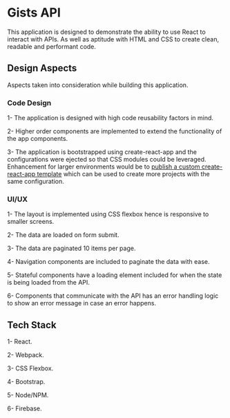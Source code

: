 # Gists API

This application is designed to demonstrate the ability to use React to interact with APIs. As well as aptitude with HTML and CSS to create clean, readable and performant code.

## Design Aspects

Aspects taken into consideration while building this application.

### Code Design

1- The application is designed with high code reusability factors in mind.

2- Higher order components are implemented to extend the functionality of the app components.

3- The application is bootstrapped using create-react-app and the configurations were ejected so that CSS modules could be leveraged. Enhancement for larger environments would be to [publish a custom create-react-app template](https://auth0.com/blog/how-to-configure-create-react-app/) which can be used to create more projects with the same configuration.

### UI/UX

1- The layout is implemented using CSS flexbox hence is responsive to smaller screens.

2- The data are loaded on form submit.

3- The data are paginated 10 items per page.

4- Navigation components are included to paginate the data with ease.

5- Stateful components have a loading element included for when the state is being loaded from the API.

6- Components that communicate with the API has an error handling logic to show an error message in case an error happens.

## Tech Stack

1- React.

2- Webpack.

3- CSS Flexbox.

4- Bootstrap.

5- Node/NPM.

6- Firebase.
